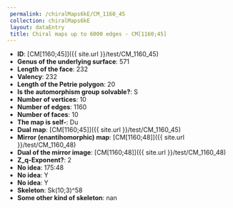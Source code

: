 ```yaml
--- 
 permalink: /chiralMaps6kE/CM_1160_45 
 collection: chiralMaps6kE
 layout: dataEntry
 title: Chiral maps up to 6000 edges - CM[1160;45]
---
```


- **ID**: [CM[1160;45]]({{ site.url }}/test/CM_1160_45)
- **Genus of the underlying surface**: 571
- **Length of the face**: 232
- **Valency**: 232
- **Length of the Petrie polygon**: 20
- **Is the automorphism group solvable?**: S
- **Number of vertices**: 10
- **Number of edges**: 1160
- **Number of faces**: 10
- **The map is self-**: Du
- **Dual map**: [CM[1160;45]]({{ site.url }}/test/CM_1160_45)
- **Mirror (enantihomorphic) map**: [CM[1160;48]]({{ site.url }}/test/CM_1160_48)
- **Dual of the mirror image**: [CM[1160;48]]({{ site.url }}/test/CM_1160_48)
- **Z_q-Exponent?**: 2
- **No idea**:  175:48
- **No idea**: Y
- **No idea**: Y
- **Skeleton**: Sk(10;3)^58
- **Some other kind of skeleton**: nan
